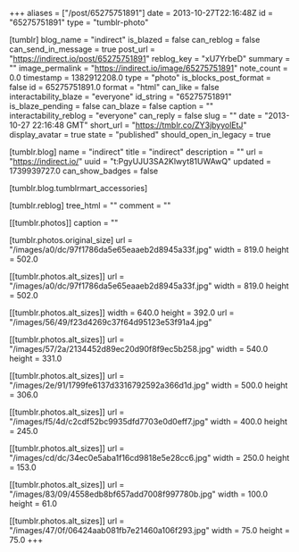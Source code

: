 +++
aliases = ["/post/65275751891"]
date = 2013-10-27T22:16:48Z
id = "65275751891"
type = "tumblr-photo"

[tumblr]
blog_name = "indirect"
is_blazed = false
can_reblog = false
can_send_in_message = true
post_url = "https://indirect.io/post/65275751891"
reblog_key = "xU7YrbeD"
summary = ""
image_permalink = "https://indirect.io/image/65275751891"
note_count = 0.0
timestamp = 1382912208.0
type = "photo"
is_blocks_post_format = false
id = 65275751891.0
format = "html"
can_like = false
interactability_blaze = "everyone"
id_string = "65275751891"
is_blaze_pending = false
can_blaze = false
caption = ""
interactability_reblog = "everyone"
can_reply = false
slug = ""
date = "2013-10-27 22:16:48 GMT"
short_url = "https://tmblr.co/ZY3jbyyolEtJ"
display_avatar = true
state = "published"
should_open_in_legacy = true

[tumblr.blog]
name = "indirect"
title = "indirect"
description = ""
url = "https://indirect.io/"
uuid = "t:PgyUJU3SA2Klwyt81UWAwQ"
updated = 1739939727.0
can_show_badges = false

[tumblr.blog.tumblrmart_accessories]

[tumblr.reblog]
tree_html = ""
comment = ""

[[tumblr.photos]]
caption = ""

[tumblr.photos.original_size]
url = "/images/a0/dc/97f1786da5e65eaaeb2d8945a33f.jpg"
width = 819.0
height = 502.0

[[tumblr.photos.alt_sizes]]
url = "/images/a0/dc/97f1786da5e65eaaeb2d8945a33f.jpg"
width = 819.0
height = 502.0

[[tumblr.photos.alt_sizes]]
width = 640.0
height = 392.0
url = "/images/56/49/f23d4269c37f64d95123e53f91a4.jpg"

[[tumblr.photos.alt_sizes]]
url = "/images/57/2a/2134452d89ec20d90f8f9ec5b258.jpg"
width = 540.0
height = 331.0

[[tumblr.photos.alt_sizes]]
url = "/images/2e/91/1799fe6137d3316792592a366d1d.jpg"
width = 500.0
height = 306.0

[[tumblr.photos.alt_sizes]]
url = "/images/f5/4d/c2cdf52bc9935dfd7703e0d0eff7.jpg"
width = 400.0
height = 245.0

[[tumblr.photos.alt_sizes]]
url = "/images/cd/dc/34ec0e5aba1f16cd9818e5e28cc6.jpg"
width = 250.0
height = 153.0

[[tumblr.photos.alt_sizes]]
url = "/images/83/09/4558edb8bf657add7008f997780b.jpg"
width = 100.0
height = 61.0

[[tumblr.photos.alt_sizes]]
url = "/images/47/0f/06424aab081fb7e21460a106f293.jpg"
width = 75.0
height = 75.0
+++
